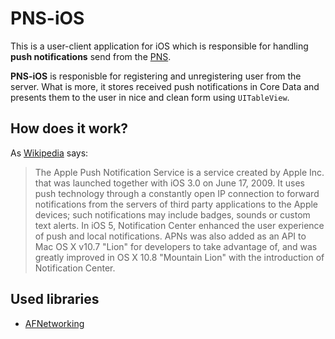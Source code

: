 PNS-iOS
=======

This is a user-client application for iOS which is responsible for handling **push notifications** send from the [PNS](https://github.com/cojoj/Push-Notification-Server).  

**PNS-iOS** is responisble for registering and unregistering user from the server. What is more, it stores received push notifications in Core Data and presents them to the user in nice and clean form using `UITableView`.


How does it work?
-------------
As [Wikipedia](http://en.wikipedia.org/wiki/Apple_Push_Notification_Service) says:
> The Apple Push Notification Service is a service created by Apple Inc. that was launched together with iOS 3.0 on June 17, 2009. It uses push technology through a constantly open IP connection to forward notifications from the servers of third party applications to the Apple devices; such notifications may include badges, sounds or custom text alerts. In iOS 5, Notification Center enhanced the user experience of push and local notifications. APNs was also added as an API to Mac OS X v10.7 "Lion" for developers to take advantage of, and was greatly improved in OS X 10.8 "Mountain Lion" with the introduction of Notification Center.

Used libraries
-------------
+ [AFNetworking](http://afnetworking.com)
